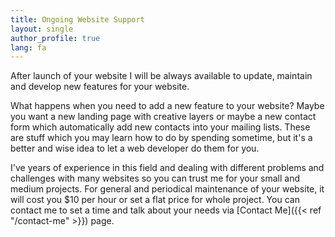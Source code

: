 ```yaml
---
title: Ongoing Website Support
layout: single
author_profile: true
lang: fa
---
```

After launch of your website I will be always available to update, maintain and develop new features for your website.

What happens when you need to add a new feature to your website? Maybe you want a new landing page with creative layers or maybe a new contact form which automatically add new contacts into your mailing lists. These are stuff which you may learn how to do by spending sometime, but it's a better and wise idea to let a web developer do them for you.

I've years of experience in this field and dealing with different problems and challenges with many websites so you can trust me for your small and medium projects. For general and periodical maintenance of your website, it will cost you $10 per hour or set a flat price for whole project. You can contact me to set a time and talk about your needs via [Contact Me]({{< ref "/contact-me" >}}) page.
